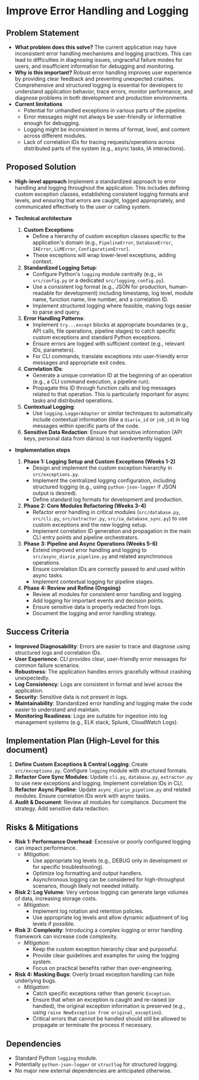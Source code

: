 # Improve Error Handling and Logging

## Problem Statement

- **What problem does this solve?**
  The current application may have inconsistent error handling mechanisms and logging practices. This can lead to difficulties in diagnosing issues, ungraceful failure modes for users, and insufficient information for debugging and monitoring.
- **Why is this important?**
  Robust error handling improves user experience by providing clear feedback and preventing unexpected crashes. Comprehensive and structured logging is essential for developers to understand application behavior, trace errors, monitor performance, and diagnose problems in both development and production environments.
- **Current limitations**
  - Potential for unhandled exceptions in various parts of the pipeline.
  - Error messages might not always be user-friendly or informative enough for debugging.
  - Logging might be inconsistent in terms of format, level, and content across different modules.
  - Lack of correlation IDs for tracing requests/operations across distributed parts of the system (e.g., async tasks, IA interactions).

## Proposed Solution

- **High-level approach**
  Implement a standardized approach to error handling and logging throughout the application. This includes defining custom exception classes, establishing consistent logging formats and levels, and ensuring that errors are caught, logged appropriately, and communicated effectively to the user or calling system.
- **Technical architecture**
  1.  **Custom Exceptions**:
      - Define a hierarchy of custom exception classes specific to the application's domain (e.g., `PipelineError`, `DatabaseError`, `IAError`, `LLMError`, `ConfigurationError`).
      - These exceptions will wrap lower-level exceptions, adding context.
  2.  **Standardized Logging Setup**:
      - Configure Python's `logging` module centrally (e.g., in `src/config.py` or a dedicated `src/logging_config.py`).
      - Use a consistent log format (e.g., JSON for production, human-readable for development) including timestamp, log level, module name, function name, line number, and a correlation ID.
      - Implement structured logging where feasible, making logs easier to parse and query.
  3.  **Error Handling Patterns**:
      - Implement `try...except` blocks at appropriate boundaries (e.g., API calls, file operations, pipeline stages) to catch specific custom exceptions and standard Python exceptions.
      - Ensure errors are logged with sufficient context (e.g., relevant IDs, parameters).
      - For CLI commands, translate exceptions into user-friendly error messages and appropriate exit codes.
  4.  **Correlation IDs**:
      - Generate a unique correlation ID at the beginning of an operation (e.g., a CLI command execution, a pipeline run).
      - Propagate this ID through function calls and log messages related to that operation. This is particularly important for async tasks and distributed operations.
  5.  **Contextual Logging**:
      - Use `logging.LoggerAdapter` or similar techniques to automatically include contextual information (like a `diario_id` or `job_id`) in log messages within specific parts of the code.
  6.  **Sensitive Data Redaction**: Ensure that sensitive information (API keys, personal data from diários) is not inadvertently logged.

- **Implementation steps**
  1.  **Phase 1: Logging Setup and Custom Exceptions (Weeks 1-2)**
      - Design and implement the custom exception hierarchy in `src/exceptions.py`.
      - Implement the centralized logging configuration, including structured logging (e.g., using `python-json-logger` if JSON output is desired).
      - Define standard log formats for development and production.
  2.  **Phase 2: Core Modules Refactoring (Weeks 3-4)**
      - Refactor error handling in critical modules (`src/database.py`, `src/cli.py`, `src/extractor.py`, `src/ia_database_sync.py`) to use custom exceptions and the new logging setup.
      - Implement correlation ID generation and propagation in the main CLI entry points and pipeline orchestrators.
  3.  **Phase 3: Pipeline and Async Operations (Weeks 5-6)**
      - Extend improved error handling and logging to `src/async_diario_pipeline.py` and related asynchronous operations.
      - Ensure correlation IDs are correctly passed to and used within async tasks.
      - Implement contextual logging for pipeline stages.
  4.  **Phase 4: Review and Refine (Ongoing)**
      - Review all modules for consistent error handling and logging.
      - Add logging for important events and decision points.
      - Ensure sensitive data is properly redacted from logs.
      - Document the logging and error handling strategy.

## Success Criteria

- **Improved Diagnosability**: Errors are easier to trace and diagnose using structured logs and correlation IDs.
- **User Experience**: CLI provides clear, user-friendly error messages for common failure scenarios.
- **Robustness**: The application handles errors gracefully without crashing unexpectedly.
- **Log Consistency**: Logs are consistent in format and level across the application.
- **Security**: Sensitive data is not present in logs.
- **Maintainability**: Standardized error handling and logging make the code easier to understand and maintain.
- **Monitoring Readiness**: Logs are suitable for ingestion into log management systems (e.g., ELK stack, Splunk, CloudWatch Logs).

## Implementation Plan (High-Level for this document)

1.  **Define Custom Exceptions & Central Logging**: Create `src/exceptions.py`. Configure `logging` module with structured formats.
2.  **Refactor Core Sync Modules**: Update `cli.py`, `database.py`, `extractor.py` to use new exceptions and logging. Implement correlation IDs in CLI.
3.  **Refactor Async Pipeline**: Update `async_diario_pipeline.py` and related modules. Ensure correlation IDs work with async tasks.
4.  **Audit & Document**: Review all modules for compliance. Document the strategy. Add sensitive data redaction.

## Risks & Mitigations

- **Risk 1: Performance Overhead**: Excessive or poorly configured logging can impact performance.
  - _Mitigation_:
    - Use appropriate log levels (e.g., DEBUG only in development or for specific troubleshooting).
    - Optimize log formatting and output handlers.
    - Asynchronous logging can be considered for high-throughput scenarios, though likely not needed initially.
- **Risk 2: Log Volume**: Very verbose logging can generate large volumes of data, increasing storage costs.
  - _Mitigation_:
    - Implement log rotation and retention policies.
    - Use appropriate log levels and allow dynamic adjustment of log levels if possible.
- **Risk 3: Complexity**: Introducing a complex logging or error handling framework can increase code complexity.
  - _Mitigation_:
    - Keep the custom exception hierarchy clear and purposeful.
    - Provide clear guidelines and examples for using the logging system.
    - Focus on practical benefits rather than over-engineering.
- **Risk 4: Masking Bugs**: Overly broad exception handling can hide underlying bugs.
  - _Mitigation_:
    - Catch specific exceptions rather than generic `Exception`.
    - Ensure that when an exception is caught and re-raised (or handled), the original exception information is preserved (e.g., using `raise NewException from original_exception`).
    - Critical errors that cannot be handled should still be allowed to propagate or terminate the process if necessary.

## Dependencies

- Standard Python `logging` module.
- Potentially `python-json-logger` or `structlog` for structured logging.
- No major new external dependencies are anticipated otherwise.
